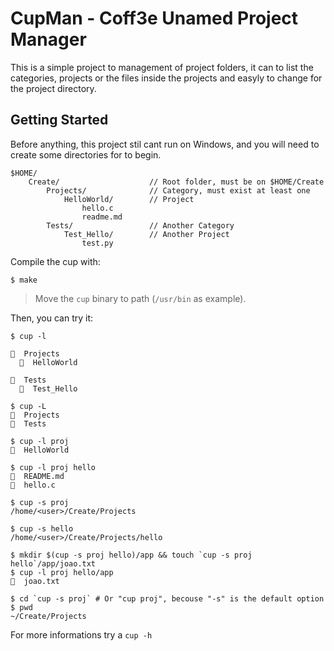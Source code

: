 # CupMan - Coff3e Unamed Project Manager

This is a simple project to management of project folders, it can to list the categories, projects or the files inside the projects and easyly to change for the project directory.

## Getting Started

Before anything, this project stil cant run on Windows, and you will need to create some directories for to begin.

```
$HOME/
	Create/                    // Root folder, must be on $HOME/Create
		Projects/              // Category, must exist at least one
			HelloWorld/        // Project
				hello.c
				readme.md
		Tests/                 // Another Category
			Test_Hello/        // Another Project
				test.py
```

Compile the cup with:

```shell
$ make 
```

> Move the `cup` binary to path (`/usr/bin` as example).

Then, you can try it:

```shell
$ cup -l

  Projects 
    HelloWorld

  Tests 
    Test_Hello
```

```shell
$ cup -L
  Projects
  Tests
```

```shell
$ cup -l proj
  HelloWorld
```

```shell
$ cup -l proj hello
  README.md
  hello.c
```

```shell
$ cup -s proj
/home/<user>/Create/Projects
```

```shell
$ cup -s hello
/home/<user>/Create/Projects/hello
```

```shell
$ mkdir $(cup -s proj hello)/app && touch `cup -s proj hello`/app/joao.txt
$ cup -l proj hello/app
  joao.txt
```

```shell
$ cd `cup -s proj` # Or "cup proj", becouse "-s" is the default option
$ pwd
~/Create/Projects
```

For more informations try a `cup -h`
